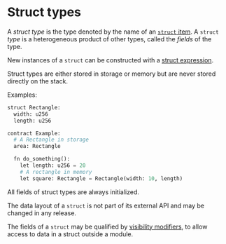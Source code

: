 # Struct types

A *struct type* is the type denoted by the name of an [`struct` item].
A `struct` *type* is a heterogeneous product of other types, called the
*fields* of the type.

New instances of a `struct` can be constructed with a [struct expression].

Struct types are either stored in storage or memory but are never stored directly on the stack.

Examples:

```Python
struct Rectangle:
  width: u256
  length: u256

contract Example:
  # A Rectangle in storage
  area: Rectangle

  fn do_something():
    let length: u256 = 20
    # A rectangle in memory
    let square: Rectangle = Rectangle(width: 10, length)
```

All fields of struct types are always initialized.

The data layout of a `struct` is not part of its external API and may be changed in any release.

The fields of a `struct` may be qualified by [visibility modifiers], to allow
access to data in a struct outside a module.

[struct expression]: ../../expressions/struct.md
[visibility modifiers]: ../../items/visibility_and_privacy.md
[`struct` item]: ../../items/structs.md

